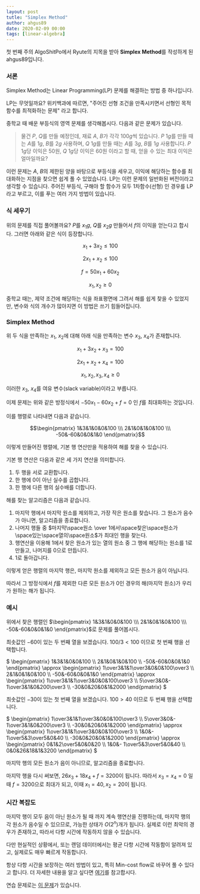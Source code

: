 ```yaml
---
layout: post
tutle: "Simplex Method"
author: ahgus89
date: 2020-02-09 00:00
tags: [linear-algebra]
---
```


첫 번째 주의 AlgoShitPo에서 Ryute의 지목을 받아 **Simplex Method**를 작성하게 된 ahgus89입니다.

### 서론
Simplex Method는 Linear Programming(LP) 문제를 해결하는 방법 중 하나입니다.

LP는 무엇일까요? 위키백과에 따르면, "주어진 선형 조건을 만족시키면서 선형인 목적 함수를 최적화하는 문제" 라고 합니다.

중학교 때 배운 부등식의 영역 문제를 생각해봅시다. 다음과 같은 문제가 있습니다.

> 물건 $P$, $Q$를 만들 예정인데, 재료 $A$, $B$가 각각 $100g$씩 있습니다. $P$ $1g$를 만들 때는 $A$를 $1g$, $B$를 $2g$ 사용하며, $Q$ $1g$를 만들 때는 $A$를 $3g$, $B$를 $1g$ 사용합니다. $P$ $1g$당 이익은 $50$원, $Q$ $1g$당 이익은 $60$원 이라고 할 때, 얻을 수 있는 최대 이익은 얼마일까요?

이런 문제는 $A$, $B$의 제한된 양을 바탕으로 부등식을 세우고, 이익에 해당하는 함수를 최대화하는 지점을 찾으면 쉽게 풀 수 있었습니다. LP는 이런 문제의 일반화된 버전이라고 생각할 수 있습니다. 주어진 부등식, 구해야 할 함수가 모두 1차함수(선형) 인 경우를 LP라고 부르고, 이를 푸는 여러 가지 방법이 있습니다.

### 식 세우기
위의 문제를 직접 풀어볼까요? $P$를 $x_1 g$, $Q$를 $x_2 g$ 만들어서 $f$의 이익을 얻는다고 합시다. 그러면 아래와 같은 식이 등장합니다.

$$x_1 + 3x_2 \leq 100$$

$$2x_1 + x_2 \leq 100$$

$$f = 50x_1 + 60x_2$$

$$x_1, x_2 \geq 0$$

중학교 때는, 제약 조건에 해당하는 식을 좌표평면에 그려서 해를 쉽게 찾을 수 있었지만, 변수와 식의 개수가 많아지면 이 방법은 쓰기 힘들어집니다.

### Simplex Method
위 두 식을 만족하는 $x_1$, $x_2$에 대해 아래 식을 만족하는 변수 $x_3$, $x_4$가 존재합니다.

$$x_1 + 3x_2 + x_3 = 100$$

$$2x_1 + x_2 +x_4 = 100$$

$$x_1, x_2, x_3, x_4 \geq 0$$

이러한 $x_3$, $x_4$를 여유 변수(slack variable)이라고 부릅니다. 

이제 문제는 위와 같은 방정식에서 $-50x_1 -60x_2 + f = 0$ 인 $f$를 최대화하는 것입니다.

이를 행렬로 나타내면 다음과 같습니다.

$$\begin{pmatrix} 1&3&1&0&0&100 \\\ 2&1&0&1&0&100 \\\ -50&-60&0&0&1&0 \end{pmatrix}$$

이렇게 만들어진 행렬에, 기본 행 연산만을 적용하여 해를 찾을 수 있습니다.

기본 행 연산은 다음과 같은 세 가지 연산을 의미합니다.

1. 두 행을 서로 교환합니다.
2. 한 행에 0이 아닌 실수를 곱합니다.
3. 한 행에 다른 행의 실수배를 더합니다.

해를 찾는 알고리즘은 다음과 같습니다.

1. 마지막 행에서 마지막 원소를 제외하고, 가장 작은 원소를 찾습니다. 그 원소가 음수가 아니면, 알고리즘을 종료합니다.
2. 나머지 행들 중 $마지막\space원소 \over 1에서\space찾은\space원소가\space있는\space열의\space원소$가 최대인 행을 찾는다. 
3. 행연산을 이용해 1에서 찾은 원소가 있는 열의 원소 중 그 행에 해당하는 원소를 1로 만들고, 나머지를 0으로 만듭니다.
4. 1로 돌아갑니다.

이렇게 얻은 행렬의 마지막 행은, 마지막 원소를 제외하고 모든 원소가 음이 아닙니다.

따라서 그 방정식에서 $f$를 제외한 다른 모든 원소가 $0$인 경우의 해(마지막 원소)가 우리가 원하는 해가 됩니다.

### 예시

위에서 찾은 행렬인 $\begin{pmatrix} 1&3&1&0&0&100 \\\ 2&1&0&1&0&100 \\\ -50&-60&0&0&1&0 \end{pmatrix}$로 문제를 풀어봅시다.

최솟값인 $-60$이 있는 두 번째 열을 보겠습니다. $100/3 < 100$ 이므로 첫 번째 행을 선택합니다.

$
\begin{pmatrix} 1&3&1&0&0&100 \\\ 2&1&0&1&0&100 \\\ -50&-60&0&0&1&0 \end{pmatrix} \approx 
\begin{pmatrix} 1\over3&1&1\over3&0&0&100\over3 \\\ 2&1&0&1&0&100 \\\ -50&-60&0&0&1&0 \end{pmatrix} \approx
\begin{pmatrix} 1\over3&1&1\over3&0&0&100\over3 \\\ 5\over3&0&- 1\over3&1&0&200\over3 \\\ -30&0&20&0&1&2000 \end{pmatrix}
$

최솟값인 $-30$이 있는 첫 번째 열을 보겠습니다. $100 > 40$ 이므로 두 번째 행을 선택합니다.

$
\begin{pmatrix} 1\over3&1&1\over3&0&0&100\over3 \\\ 5\over3&0&- 1\over3&1&0&200\over3 \\\ -30&0&20&0&1&2000 \end{pmatrix} \approx
\begin{pmatrix} 1\over3&1&1\over3&0&0&100\over3 \\\ 1&0&- 1\over5&3\over5&0&40 \\\ -30&0&20&0&1&2000 \end{pmatrix} \approx
\begin{pmatrix} 0&1&2\over5&0&0&20 \\\ 1&0&- 1\over5&3\over5&0&40 \\\ 0&0&26&18&1&3200 \end{pmatrix}
$

마지막 행의 모든 원소가 음이 아니므로, 알고리즘을 종료합니다.

마지막 행을 다시 써보면, $26x_3 + 18x_4 + f = 3200$이 됩니다.
따라서 $x_3 = x_4 = 0$ 일 때 $f = 3200$으로 최대가 되고, 이때 $x_1 = 40, x_2 = 20$이 됩니다.

### 시간 복잡도

마지막 행이 모두 음이 아닌 원소가 될 때 까지 계속 행연산을 진행하는데, 마지막 행의 각 원소가 음수일 수 있으므로, 가능한 상태가 $O(2^n)$개가 됩니다. 실제로 이런 최악의 경우가 존재하고, 따라서 다항 시간에 작동하지 않을 수 있습니다.

다만 현실적인 상황에서, 또는 랜덤 데이터에서는 평균 다항 시간에 작동함이 알려져 있고, 실제로도 매우 빠르게 작동합니다.

항상 다항 시간을 보장하는 여러 방법이 있고, 특히 Min-cost flow로 바꾸어 풀 수 있다고 합니다. 더 자세한 내용을 알고 싶다면 [여기](https://koosaga.com/226)를 참고합시다.

연습 문제로는 [이 문제](https://www.acmicpc.net/problem/1281)가 있습니다.


